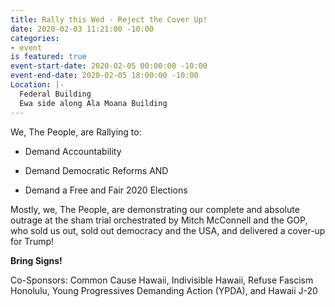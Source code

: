 ```yaml
---
title: Rally this Wed - Reject the Cover Up!
date: 2020-02-03 11:21:00 -10:00
categories:
- event
is featured: true
event-start-date: 2020-02-05 00:00:00 -10:00
event-end-date: 2020-02-05 18:00:00 -10:00
Location: |-
  Federal Building
  Ewa side along Ala Moana Building
---
```


We, The People, are Rallying to:

* Demand Accountability

* Demand Democratic Reforms AND

* Demand a Free and Fair 2020 Elections

Mostly, we, The People, are demonstrating our complete and absolute outrage at the sham trial orchestrated by Mitch McConnell and the GOP, who sold us out, sold out democracy and the USA, and delivered a cover-up for Trump!

**Bring Signs!**

Co-Sponsors: Common Cause Hawaii, Indivisible Hawaii, Refuse Fascism Honolulu, Young Progressives Demanding Action (YPDA), and Hawaii J-20